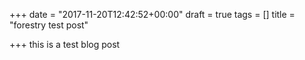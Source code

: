 +++
date = "2017-11-20T12:42:52+00:00"
draft = true
tags = []
title = "forestry test post"

+++
this is a test blog post